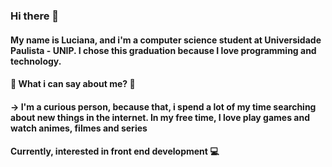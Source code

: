 ### Hi there 👋

#### My name is Luciana, and i'm a computer science student at Universidade Paulista - UNIP. I chose this graduation because I love programming and technology.
#### 🚩 What i can say about me? 🔎
#### -> I'm a curious person, because that, i spend a lot of my time searching about new things in the internet. In my free time, I love play games and watch animes, filmes and series
#### Currently, interested in front end development 💻
